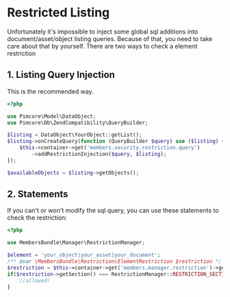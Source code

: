 # Restricted Listing
Unfortunately it's impossible to inject some global sql additions into document/asset/object listing queries. 
Because of that, you need to take care about that by yourself. There are two ways to check a element restriction

## 1. Listing Query Injection 
This is the recommended way.

```php
<?php

use Pimcore\Model\DataObject;
use Pimcore\Db\ZendCompatibility\QueryBuilder;

$listing = DataObject\YourObject::getList();
$listing->onCreateQuery(function (QueryBuilder $query) use ($listing) {
    $this->container->get('members.security.restriction.query')
        ->addRestrictionInjection($query, $listing);
});

$availableObjects = $listing->getObjects();
```

## 2. Statements 
If you can't or won't modify the sql query, you can use these statements to check the restriction:

```php
<?php

use MembersBundle\Manager\RestrictionManager;

$element = 'your_object|your_asset|your_document';
/** @var \MembersBundle\Restriction\ElementRestriction $restriction */
$restriction = $this->container->get('members.manager.restriction')->getElementRestrictionStatus($element);
if($restriction->getSection() === RestrictionManager::RESTRICTION_SECTION_ALLOWED) {
    //allowed!
}
```